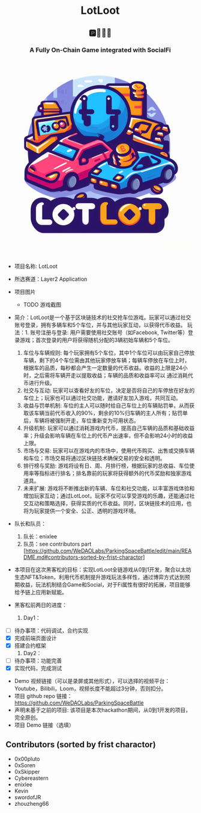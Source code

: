 <div align="center">
<h1>LotLoot</h1>
<h2>🅿️🚗🚕🚙</h2>
<h3>A Fully On-Chain Game integrated with SocialFi</h3>
<img src="./assets/logo_lotloot.jpg" width="900">
</div>
<br/>

- 项目名称: LotLoot
- 所选赛道：Layer2 Application
- 项目图片
  - TODO 游戏截图
- 简介：LotLoot是一个基于区块链技术的社交抢车位游戏。玩家可以通过社交账号登录，拥有多辆车和5个车位，并与其他玩家互动，以获得代币收益。
  玩法：1. 账号注册与登录:
  用户需要使用社交账号（如Facebook, Twitter等）登录游戏；首次登录的用户将获得随机分配的3辆初始车辆和5个车位。
  1. 车位与车辆规则:
  每个玩家拥有5个车位，其中1个车位可以由玩家自己停放车辆，剩下的4个车位需由其他玩家停放车辆；每辆车停放在车位上时，根据车的品质，每秒都会产生一定数量的代币收益。收益的上限是24小时，之后需将车辆开走以提取收益；车辆的品质和收益率可以 通过消耗代币进行升级。
  1. 社交与互动:
  玩家可以查看好友的车位，决定是否将自己的车停放在好友的车位上；玩家也可以通过社交功能，邀请好友加入游戏，共同互动。
  1. 收益与罚单机制:
  车位的主人可以随时给自己车位上的车辆贴罚单，从而获取该车辆当前代币收入的90%，剩余的10%归车辆的主人所有；贴罚单后，车辆将被强制开走，车位重新变为可用状态。
  1. 升级机制:
  玩家可以通过消耗游戏内代币，提高自己车辆的品质和基础收益率；升级会影响车辆在车位上的代币产出速率，但不会影响24小时的收益上限。
  1. 市场与交易:
  玩家可以在游戏内的市场中，使用代币购买、出售或交换车辆和车位；市场交易将通过区块链技术确保交易的安全和透明。
  1. 排行榜与奖励:
  游戏将设有日、周、月排行榜，根据玩家的总收益、车位使用率等指标进行排名；排名靠前的玩家将获得额外的代币奖励和独家游戏道具。
  1. 未来扩展:
  游戏将不断推出新的车辆、车位和社交功能，以丰富游戏体验和增加玩家互动；通过LotLoot，玩家不仅可以享受游戏的乐趣，还能通过社交互动和策略选择，获得实质的代币收益。同时，区块链技术的应用，也将为玩家提供一个安全、公正、透明的游戏环境。
- 队长和队员：
  1. 队长：enixlee 
  1. 队员：see contributors part [https://github.com/WeDAOLabs/ParkingSpaceBattle/edit/main/README.md#contributors-sorted-by-frist-charactor]

- 本项目在这次黑客松的目标：实现LotLoot全链游戏从0到1开发，聚合以太坊生态NFT&Token，利用代币机制提升游戏玩法多样性，通过博弈方式达到预期收益，玩法机制结合Game和Social，对于Fi属性有很好的拓展，项目能够给予链上应用新赋能。
- 黑客松前两日的进度：
  1. Day1：
- [ ] 待办事项：代码调试，合约实现
- [x] 完成前端页面设计
- [x] 搭建合约框架
  1. Day2：
- [ ] 待办事项：功能完善
- [x] 实现代码，完成测试       
- Demo 视频链接（可以是录屏或其他形式），可以选择的视频平台：Youtube，Bilibili，Loom，视频长度不能超过3分钟，否则扣分。
- 项目 github repo 链接：https://github.com/WeDAOLabs/ParkingSpaceBattle
- 声明未基于之前的项目: 该项目是本次hackathon期间，从0到1开发的项目，完全原创。
- 项目 Demo 链接（选填）

## Contributors (sorted by frist charactor)
-  0x00pluto
-  0xSoren
-  0xSkipper
-  Cybereastern
-  enixlee
-  Kevin
-  swordofJR
-  zhouzheng66


